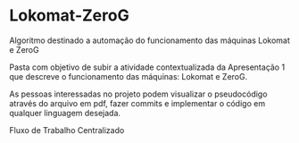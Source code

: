 # Lokomat-ZeroG
Algoritmo destinado a automação do funcionamento das máquinas Lokomat e ZeroG

Pasta com objetivo de subir a atividade contextualizada da Apresentação 1 que descreve o funcionamento das máquinas: Lokomat e ZeroG. 

As pessoas interessadas no projeto podem visualizar o pseudocódigo através do arquivo em pdf, fazer commits e implementar o código em qualquer linguagem desejada.

Fluxo de Trabalho Centralizado
